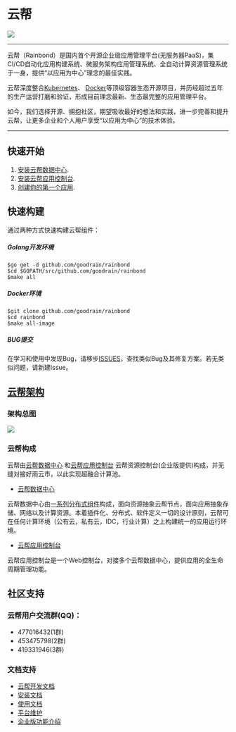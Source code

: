 # 云帮

<img src="https://github.com/goodrain/rainbond/blob/master/docs/rainbond_logo.png">

----
云帮（Rainbond）是国内首个开源企业级应用管理平台(无服务器PaaS)，集CI/CD自动化应用构建系统、微服务架构应用管理系统、全自动计算资源管理系统于一身，提供“以应用为中心”理念的最佳实践。

云帮深度整合[Kubernetes](https://github.com/kubernetes/kubernetes)、 [Docker](https://github.com/moby/moby)等顶级容器生态开源项目，并历经超过五年的生产运营打磨和验证，形成目前理念最新、生态最完整的应用管理平台。

如今，我们选择开源、拥抱社区，期望吸收最好的想法和实践，进一步完善和提升云帮，让更多企业和个人用户享受“以应用为中心”的技术体验。

----

## 快速开始

1. [安装云帮数据中心]().
2. [安装云帮应用控制台]().
3. [创建你的第一个应用]().

## 快速构建

通过两种方式快速构建云帮组件：

##### Golang开发环境

```
$go get -d github.com/goodrain/rainbond
$cd $GOPATH/src/github.com/goodrain/rainbond
$make all
```
##### Docker环境

```
$git clone github.com/goodrain/rainbond
$cd rainbond
$make all-image
```
##### BUG提交

在学习和使用中发现Bug，请移步[ISSUES](https://github.com/goodrain/rainbond/issues)，查找类似Bug及其修复方案。若无类似问题，请新建Issue。

## [云帮架构]()

### 架构总图   

<img src="https://github.com/goodrain/rainbond/blob/master/docs/rainbond_architecture.png" href="">

### 云帮构成

云帮由[云帮数据中心](https://github.com/goodrain/rainbond) 和[云帮应用控制台](https://github.com/goodrain/rainbond-ui) 云帮资源控制台(企业版提供)构成，并无缝对接好雨云市，以此实现超融合计算池。

* [云帮数据中心]()    

云帮数据中心由[一系列分布式组件]()构成，面向资源抽象云帮节点，面向应用抽象存储、网络以及计算资源。本着插件化、分布式、软件定义一切的设计原则，云帮可在任何计算环境（公有云，私有云，IDC，行业计算）之上构建统一的应用运行环境。

* [云帮应用控制台]()

云帮应用控制台是一个Web控制台，对接多个云帮数据中心，提供应用的全生命周期管理功能。    

## 社区支持

### 云帮用户交流群(QQ)：

- 477016432(1群)  
- 453475798(2群)  
- 419331946(3群)

### 文档支持

- [云帮开发文档](http://doc.goodrain.com/cloudbang-community-install/247616)
- [安装文档](http://doc.goodrain.com/cloudbang-community-install/247616)
- [使用文档](http://doc.goodrain.com/usage)
- [平台维护](http://doc.goodrain.com/cloudbang-community-install/215655)
- [企业版功能介绍](http://doc.goodrain.com/cloudbang-enterprise)


